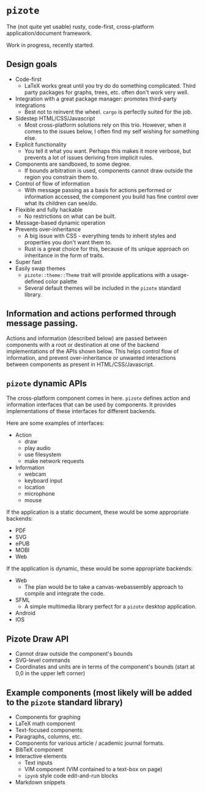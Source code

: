 # `pizote`

The (not quite yet usable) rusty, code-first, cross-platform application/document framework.

Work in progress, recently started.

## Design goals

- Code-first
  - LaTeX works great until you try do do something complicated. Third party packages for graphs, trees, etc. often don't work very well.
- Integration with a great package manager: promotes third-party integrations
  - Best not to reinvent the wheel. `cargo` is perfectly suited for the job.
- Sidestep HTML/CSS/Javascript
  - Most cross-platform solutions rely on this trio. However, when it comes to the issues below, I often find my self wishing for something else.
- Explicit functionality
  - You tell it what you want. Perhaps this makes it more verbose, but prevents a lot of issues deriving from implicit rules.
- Components are sandboxed, to some degree.
  - If bounds arbitration is used, components cannot draw outside the region you constrain them to.
- Control of flow of information
  - With message passing as a basis for actions performed or information accessed, the component you build has fine control over what its children can see/do.
- Flexible and fully hackable
  - No restrictions on what can be built.
- Message-based dynamic operation
- Prevents over-inheritance
  - A big issue with CSS - everything tends to inherit styles and properties you don't want them to.
  - Rust is a great choice for this, because of its unique approach on inheritance in the form of traits.
- Super fast
- Easily swap themes
  - `pizote::theme::Theme` trait will provide applications with a usage-defined color palette
  - Several default themes will be included in the `pizote` standard library.

## Information and actions performed through message passing.

Actions and information (described below) are passed between components with a root or destination at one of the backend implementations of the APIs shown below. This helps control flow of information, and prevent over-inheritance or unwanted interactions between components as present in HTML/CSS/Javascript.

## `pizote` dynamic APIs

The cross-platform component comes in here. `pizote` defines action and information interfaces that can be used by components. It provides implementations of these interfaces for different backends. 

Here are some examples of interfaces:
- Action
  - draw
  - play audio
  - use filesystem
  - make network requests
- Information
  - webcam
  - keyboard input
  - location
  - microphone
  - mouse


If the application is a static document, these would be some appropriate backends:
- PDF
- SVG
- ePUB
- MOBI
- Web

If the application is dynamic, these would be some appropriate backends:
- Web
  - The plan would be to take a canvas-webassembly approach to compile and integrate the code.
- SFML
  - A simple multimedia library perfect for a `pizote` desktop application.
- Android
- IOS

## Pizote Draw API

- Cannot draw outside the component's bounds
- SVG-level commands
- Coordinates and units are in terms of the component's bounds (start at 0,0 in the upper left corner)

## Example components (most likely will be added to the `pizote` standard library)

- Components for graphing
- LaTeX math component
- Text-focused components:
 - Paragraphs, columns, etc.
 - Components for various article / academic journal formats.
 - BibTeX component
- Interactive elements
  - Text inputs
  - VIM component (VIM contained to a text-box on page)
  - `ipynb` style code edit-and-run blocks
- Markdown snippets

